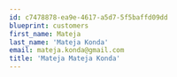 ```yaml
---
id: c7478878-ea9e-4617-a5d7-5f5baffd09dd
blueprint: customers
first_name: Mateja
last_name: 'Mateja Konda'
email: mateja.konda@gmail.com
title: 'Mateja Mateja Konda'
---
```

